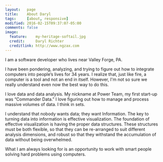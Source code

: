 ```yaml
---
layout:   page
title:    About Daryl
tags:     [about, responsive]
modified: 2016-02-15T09:37:07-05:00
comments: false
image:
  feature:    my-heritage-softail.jpg
  credit:     Daryl Richter
  creditlink: http://www.ngzax.com
---
```


I am a software developer who lives near Valley Forge, PA.

I have been pondering, analyzing, and trying to figure out how to integrate computers into people’s lives for 34 years. I realize that, just like fire, a computer is a tool and not an end in itself. However, I'm not so sure we really understand even now the best way to do this.

I love data and data analysis. My nickname at Power Team, my first start-up was “Commander Data.” I love figuring out how to manage and process massive volumes of data. I think in sets.

I understand that nobody wants data; they want Information. The key to turning data into information is effective visualization. The foundation of effective visualization is having the proper data structures. These structures must be both flexible, so that they can be re-arranged to suit different analysis dimensions, and robust so that they withstand the accumulation of data without being overwhelmed.

What I am always looking for is an opportunity to work with smart people solving hard problems using computers.
